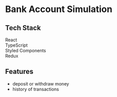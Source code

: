 # Bank Account Simulation

## Tech Stack
React <br/>
TypeScript <br/>
Styled Components <br/>
Redux <br/>

## Features
- deposit or withdraw money
- history of transactions